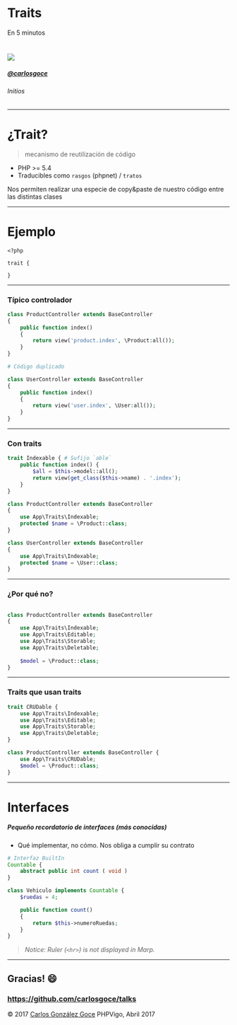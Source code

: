 <!-- $theme: gaia -->
<!-- $size: 4:3 -->
<!-- $fontSize: 110px -->

Traits
======

En 5 minutos


# ![](https://pbs.twimg.com/profile_images/786689075323502592/_4mWG7pP.jpg)


##### [@carlosgoce](https://twitter.com/carlosgoce)

###### Initios


---

# ¿Trait?


>  mecanismo de reutilización de código

- PHP >= 5.4
- Traducibles como `rasgos` (phpnet) / `tratos`

Nos permiten realizar una especie de copy&paste de nuestro código entre las distintas clases

---

# Ejemplo

```
<?php

trait {

}
```


---

### Típico controlador

```php
class ProductController extends BaseController
{
    public function index()
    {
        return view('product.index', \Product:all());
    }
}

# Código duplicado

class UserController extends BaseController
{
    public function index()
    {
        return view('user.index', \User:all());
    }
}
```

---

### Con traits

```php
trait Indexable { # Sufijo `able`
    public function index() {
        $all = $this->model::all();
        return view(get_class($this->name) . '.index');
    }
}

class ProductController extends BaseController
{
    use App\Traits\Indexable;
    protected $name = \Product::class;
}

class UserController extends BaseController
{
    use App\Traits\Indexable;
    protected $name = \User::class;
}
```

---

### ¿Por qué no?


```php

class ProductController extends BaseController
{
    use App\Traits\Indexable;
    use App\Traits\Editable;
    use App\Traits\Storable;
    use App\Traits\Deletable;
    
    $model = \Product::class;
}

```

---

### Traits que usan traits

```php
trait CRUDable {
    use App\Traits\Indexable;
    use App\Traits\Editable;
    use App\Traits\Storable;
    use App\Traits\Deletable;
}
```


```php
class ProductController extends BaseController {
    use App\Traits\CRUDable;
    $model = \Product::class;
}
```

---

# Interfaces
##### Pequeño recordatorio de interfaces (más conocidas)

- Qué implementar, no cómo. Nos obliga a cumplir su contrato

```php
# Interfaz BuiltIn
Countable {
    abstract public int count ( void )
}

class Vehiculo implements Countable {
    $ruedas = 4;

    public function count() 
    {
        return $this->numeroRuedas;
    }
}
```

> *Notice: Ruler (`<hr>`) is not displayed in Marp.*

---

## Gracias! :smile:

### https://github.com/carlosgoce/talks

&copy; 2017 [Carlos González Goce](https://twitter.com/carlosgoce)
PHPVigo, Abril 2017